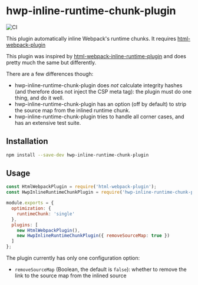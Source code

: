 # hwp-inline-runtime-chunk-plugin

![CI](https://github.com/sjinks/hwp-inline-runtime-chunk-plugin/workflows/Build%20&%20Test%20CI/badge.svg)

This plugin automatically inline Webpack's runtime chunks. It requires [html-webpack-plugin](https://github.com/jantimon/html-webpack-plugin)

This plugin was inspired by [html-webpack-inline-runtime-plugin](https://github.com/chippers/html-webpack-inline-runtime-plugin) and does pretty much the same but differently.

There are a few differences though:
  * hwp-inline-runtime-chunk-plugin does *not* calculate integrity hashes (and therefore does not inject the CSP meta tag): the plugin must do one thing, and do it well.
  * hwp-inline-runtime-chunk-plugin has an option (off by default) to strip the source map from the inlined runtime chunk.
  * hwp-inline-runtime-chunk-plugin tries to handle all corner cases, and has an extensive test suite.

## Installation

```bash
npm install --save-dev hwp-inline-runtime-chunk-plugin
```

## Usage

```javascript
const HtmlWebpackPlugin = require('html-webpack-plugin');
const HwpInlineRuntimeChunkPlugin = require('hwp-inline-runtime-chunk-plugin');

module.exports = {
  optimization: {
    runtimeChunk: 'single'
  },
  plugins: [
    new HtmlWebpackPlugin(),
    new HwpInlineRuntimeChunkPlugin({ removeSourceMap: true })
  ]
};
```

The plugin currently has only one configuration option:
  * `removeSourceMap` (Boolean, the default is `false`): whether to remove the link to the source map from the inlined source

 
